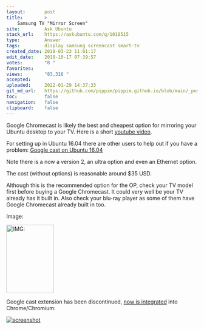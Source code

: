 ```yaml
---
layout:       post
title:        >
    Samsung TV "Mirror Screen"
site:         Ask Ubuntu
stack_url:    https://askubuntu.com/q/1018515
type:         Answer
tags:         display samsung screencast smart-tv
created_date: 2018-03-23 11:01:17
edit_date:    2018-10-17 07:39:57
votes:        "8 "
favorites:    
views:        "83,316 "
accepted:     
uploaded:     2022-01-29 14:37:33
git_md_url:   https://github.com/pippim/pippim.github.io/blob/main/_posts/2018/2018-03-23-Samsung-TV-_Mirror-Screen_.md
toc:          false
navigation:   false
clipboard:    false
---
```


Google Chromecast is likely the best and cheapest option for mirroring your Ubuntu desktop to your TV. Here is a short [youtube video][1]. 

For setting up in Ubuntu 16.04 there are other users to help out if you have a problem: [Google cast on Ubuntu 16.04][2]

Note there is a now a version 2, an ultra option and even an Ethernet option.

The cost (without options) is reasonable around $35 USD.

Although this is the recommended option for the OP, check your TV model first before buying a Google Chromecast. It could very well be your TV already has it built in. Also check your blu-ray player as some of them have Google Chromecast already built in too.

Image:
 
[<img src="[https://i.stack.imgur.com/aVOnF.jpg](https://i.stack.imgur.com/aVOnF.jpg)" width="125" height="180" alt="IMG: " title="">][3]

Google cast extension has been discontinued, [now is integrated][4] into Chrome/Chromium:

[![screenshot][5]][5]


  [1]: https://www.youtube.com/watch?v=_4ptucuuJPo
  [2]: https://askubuntu.com/questions/844643/google-cast-on-ubuntu-16-04?utm_medium=organic&utm_source=google_rich_qa&utm_campaign=google_rich_qa
  [3]: https://i.stack.imgur.com/jxpfj.png
  [4]: https://support.google.com/chromecast/answer/7249696?hl=en
  [5]: https://i.stack.imgur.com/ctKBn.png
